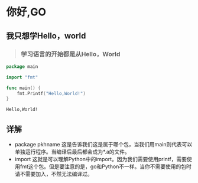 # 你好,GO
## 我只想学Hello，world
> ### 学习语言的开始都是从Hello，World
```go
package main

import "fmt"

func main() {
	fmt.Printf("Hello,World!")
}
```
```
Hello,World!
```
## 详解
-  package pkhname 这是告诉我们这是属于哪个包，当我们用main则代表可以单独运行程序。当编译后最后都会成为*.a的文件。
- import  这就是可以理解Python中的import。因为我们需要使用printf，需要使用fmt这个包。但是要注意的是，go和Python不一样。当你不需要使用的包时请不需要加入，不然无法编译过。